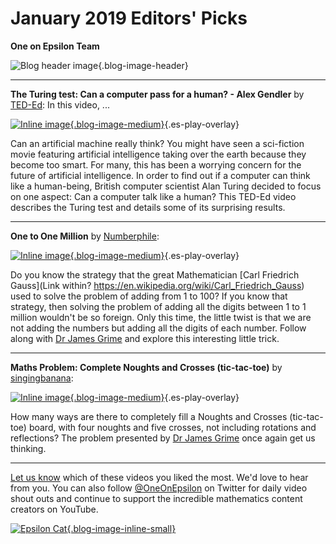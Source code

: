 # January 2019 Editors' Picks

**One on Epsilon Team**

![Blog header image](https://es-app.com/assets/udpn23.jpg){.blog-image-header}

---
**The Turing test: Can a computer pass for a human? - Alex Gendler** by [TED-Ed](https://www.youtube.com/channel/UCsooa4yRKGN_zEE8iknghZA): In this video, ...

[![Inline image](https://i.ytimg.com/vi/3wLqsRLvV-c/mqdefault.jpg
){.blog-image-medium}](https://epsilonstream.com/video/rlvvec/){.es-play-overlay}

Can an artificial machine really think? You might have seen a sci-fiction movie featuring artificial intelligence taking over the earth because they become too smart. For many, this has been a worrying concern for the future of artificial intelligence. In order to find out if a computer can think like a human-being, British computer scientist Alan Turing decided to focus on one aspect: Can a computer talk like a human? This TED-Ed video describes the Turing test and details some of its surprising results.

---
**One to One Million** by [Numberphile](https://www.youtube.com/user/numberphile): 

[![Inline image](https://i.ytimg.com/vi/Dd81F6-Ar_0/mqdefault.jpg
){.blog-image-medium}](https://epsilonstream.com/video/6eare0/){.es-play-overlay}

Do you know the strategy that the great Mathematician [Carl Friedrich Gauss](Link within? https://en.wikipedia.org/wiki/Carl_Friedrich_Gauss) used to solve the problem of adding from 1 to 100? If you know that strategy, then solving the problem of adding all the digits between 1 to 1 million wouldn't be so foreign. Only this time, the little twist is that we are not adding the numbers but adding all the digits of each number. Follow along with [Dr James Grime](https://www.singingbanana.com/) and explore this interesting little trick. 

---
**Maths Problem: Complete Noughts and Crosses (tic-tac-toe)** by [singingbanana](https://www.youtube.com/channel/UCMpizQXRt817D0qpBQZ2TlA): 

[![Inline image](https://i.ytimg.com/vi/yk8nCzniSeQ/mqdefault.jpg
){.blog-image-medium}](https://epsilonstream.com/video/zniseq/){.es-play-overlay}

How many ways are there to completely fill a Noughts and Crosses (tic-tac-toe) board, with four noughts and five crosses, not including rotations and reflections? The problem presented by [Dr James Grime](https://www.singingbanana.com/) once again get us thinking.

---

[Let us know](https://oneonepsilon.com/contact-us/) which of these videos you liked the most. We'd love to hear from you. You can also follow [@OneOnEpsilon](https://twitter.com/oneonepsilon) on Twitter for daily video shout outs and continue to support the incredible mathematics content creators on YouTube.

[![Epsilon Cat](https://es-app.com/blog-assets/epsilonCat.jpg){.blog-image-inline-small}](https://www.youtube.com/watch?v=7zZhs3nMYKw)